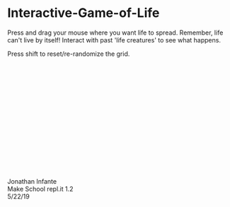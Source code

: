 # Interactive-Game-of-Life

Press and drag your mouse where you want life to spread. 
Remember, life can't live by itself! Interact with past 'life creatures' to see what happens. 

Press shift to reset/re-randomize the grid.
<br/><br/><br/><br/><br/><br/><br/><br/><br/><br/><br/><br/><br/><br/><br/><br/><br/>
Jonathan Infante <br/>
Make School  repl.it 1.2 <br/> 
5/22/19

